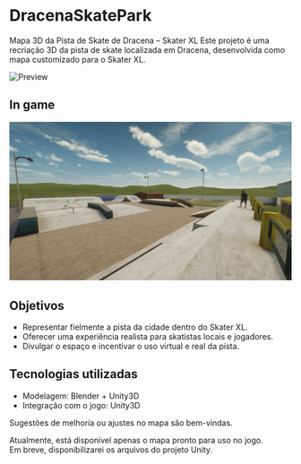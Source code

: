 # DracenaSkatePark
Mapa 3D da Pista de Skate de Dracena – Skater XL
Este projeto é uma recriação 3D da pista de skate localizada em Dracena, desenvolvida como mapa customizado para o Skater XL.

![Preview](DracenaSkatePark.jpg)

## In game

![Preview](mapxl.png)

## Objetivos
- Representar fielmente a pista da cidade dentro do Skater XL.
- Oferecer uma experiência realista para skatistas locais e jogadores.
- Divulgar o espaço e incentivar o uso virtual e real da pista.

## Tecnologias utilizadas
- Modelagem: Blender + Unity3D
- Integração com o jogo: Unity3D 

Sugestões de melhoria ou ajustes no mapa são bem-vindas. 

Atualmente, está disponível apenas o mapa pronto para uso no jogo.  
Em breve, disponibilizarei os arquivos do projeto Unity.